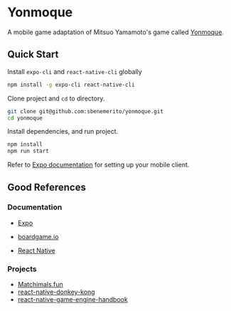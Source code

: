 # Yonmoque

A mobile game adaptation of Mitsuo Yamamoto's game called [Yonmoque](http://www.logygames.com/english/yonmoque.html).

## Quick Start

Install `expo-cli` and `react-native-cli` globally

```bash
npm install -g expo-cli react-native-cli
```

Clone project and `cd` to directory.

```bash
git clone git@github.com:sbenemerito/yonmoque.git
cd yonmoque
```

Install dependencies, and run project.

```bash
npm install
npm run start
```

Refer to [Expo documentation](https://docs.expo.io/versions/v28.0.0/introduction/installation/#mobile-client-expo-for-ios-and-android) for setting up your mobile client.

## Good References
### Documentation

- [Expo](https://docs.expo.io/versions/v28.0.0/introduction/)
- [boardgame.io](https://boardgame.io/documentation/#/README)

- [React Native](https://facebook.github.io/react-native/docs/getting-started)

### Projects

- [Matchimals.fun](https://github.com/igravitystudios/matchimals.fun)
- [react-native-donkey-kong](https://github.com/bberak/react-native-donkey-kong/)
- [react-native-game-engine-handbook](https://github.com/bberak/react-native-game-engine-handbook)